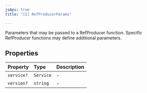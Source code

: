 ```yaml
---
jsApi: true
title: "[I] RefProducerParams"

---
```

Parameters that may be passed to a RefProducer function.  Specific RefProducer
functions may define additional parameters.

## Properties

| Property | Type | Description |
| :------ | :------ | :------ |
| `service?` | `Service` | - |
| `version?` | `string` | - |
